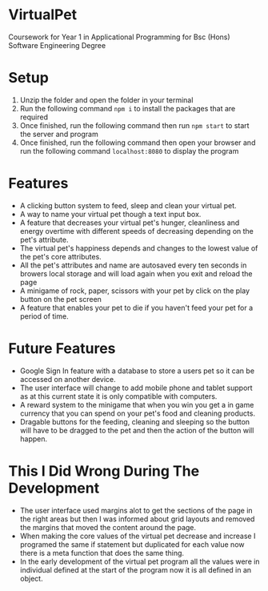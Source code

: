 # VirtualPet
Coursework for Year 1 in Applicational Programming for Bsc (Hons) Software Engineering Degree

# Setup
1. Unzip the folder and open the folder in your terminal
2. Run the following command `npm i` to install the packages that are required
3. Once finished, run the following command then run `npm start` to start the server and program
4. Once finished, run the following command then open your browser and run the following command `localhost:8080` to display the program

# Features
- A clicking button system to feed, sleep and clean your virtual pet.
- A way to name your virtual pet though a text input box.
- A feature that decreases your virtual pet's hunger, cleanliness and energy overtime with different speeds of decreasing depending on the pet's attribute.
- The virtual pet's happiness depends and changes to the lowest value of the pet's core attributes.
- All the pet's attributes and name are autosaved every ten seconds in browers local storage and will load again when you exit and reload the page
- A minigame of rock, paper, scissors with your pet by click on the play button on the pet screen
- A feature that enables your pet to die if you haven't feed your pet for a period of time.

# Future Features
- Google Sign In feature with a database to store a users pet so it can be accessed on another device.
- The user interface will change to add mobile phone and tablet support as at this current state it is only compatible with computers.
- A reward system to the minigame that when you win you get a in game currency that you can spend on your pet's food and cleaning products.
- Dragable buttons for the feeding, cleaning and sleeping so the button will have to be dragged to the pet and then the action of the button will happen.

# This I Did Wrong During The Development
- The user interface used margins alot to get the sections of the page in the right areas but then I was informed about grid layouts and removed the margins that moved the content around the page.
- When making the core values of the virtual pet decrease and increase I programed the same if statement but duplicated for each value now there is a meta function that does the same thing.
- In the early development of the virtual pet program all the values were in individual defined at the start of the program now it is all defined in an object.
